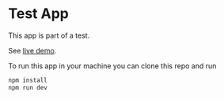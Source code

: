 # Test App

This app is part of a test.

See [live demo](https://react-app-test-seven.vercel.app/).

To run this app in your machine you can clone this repo and run

```bash
npm install
npm run dev
```